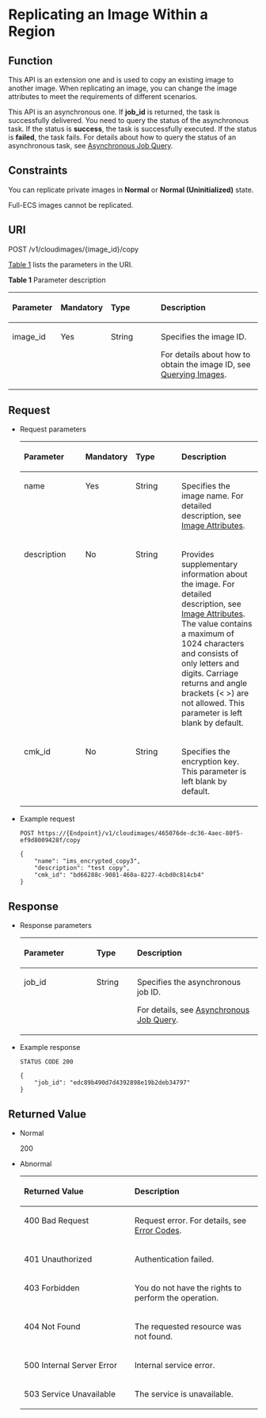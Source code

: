 # Replicating an Image Within a Region<a name="EN-US_TOPIC_0049147856"></a>

## Function<a name="section57853128105524"></a>

This API is an extension one and is used to copy an existing image to another image. When replicating an image, you can change the image attributes to meet the requirements of different scenarios.

This API is an asynchronous one. If  **job\_id**  is returned, the task is successfully delivered. You need to query the status of the asynchronous task. If the status is  **success**, the task is successfully executed. If the status is  **failed**, the task fails. For details about how to query the status of an asynchronous task, see  [Asynchronous Job Query](asynchronous-job-query.md).

## Constraints<a name="section183915210102"></a>

You can replicate private images in  **Normal**  or  **Normal \(Uninitialized\)**  state.

Full-ECS images cannot be replicated.

## URI<a name="section30564347105524"></a>

POST /v1/cloudimages/\{image\_id\}/copy

[Table 1](#table51065259105524)  lists the parameters in the URI.

**Table  1**  Parameter description

<a name="table51065259105524"></a>
<table><thead align="left"><tr id="row36742558105524"><th class="cellrowborder" valign="top" width="19.388061193880613%" id="mcps1.2.5.1.1"><p id="p23357191105524"><a name="p23357191105524"></a><a name="p23357191105524"></a>Parameter</p>
</th>
<th class="cellrowborder" valign="top" width="20.007999200079993%" id="mcps1.2.5.1.2"><p id="p12884280105524"><a name="p12884280105524"></a><a name="p12884280105524"></a>Mandatory</p>
</th>
<th class="cellrowborder" valign="top" width="20.087991200879912%" id="mcps1.2.5.1.3"><p id="p36993754105524"><a name="p36993754105524"></a><a name="p36993754105524"></a>Type</p>
</th>
<th class="cellrowborder" valign="top" width="40.515948405159484%" id="mcps1.2.5.1.4"><p id="p43704084105524"><a name="p43704084105524"></a><a name="p43704084105524"></a>Description</p>
</th>
</tr>
</thead>
<tbody><tr id="row50369935105524"><td class="cellrowborder" valign="top" width="19.388061193880613%" headers="mcps1.2.5.1.1 "><p id="p53432947105524"><a name="p53432947105524"></a><a name="p53432947105524"></a>image_id</p>
</td>
<td class="cellrowborder" valign="top" width="20.007999200079993%" headers="mcps1.2.5.1.2 "><p id="p33101414105524"><a name="p33101414105524"></a><a name="p33101414105524"></a>Yes</p>
</td>
<td class="cellrowborder" valign="top" width="20.087991200879912%" headers="mcps1.2.5.1.3 "><p id="p63968915105524"><a name="p63968915105524"></a><a name="p63968915105524"></a>String</p>
</td>
<td class="cellrowborder" valign="top" width="40.515948405159484%" headers="mcps1.2.5.1.4 "><p id="p14099616105524"><a name="p14099616105524"></a><a name="p14099616105524"></a>Specifies the image ID.</p>
<p id="p127065072116"><a name="p127065072116"></a><a name="p127065072116"></a>For details about how to obtain the image ID, see <a href="querying-images.md">Querying Images</a>.</p>
</td>
</tr>
</tbody>
</table>

## Request<a name="section1218229105524"></a>

-   Request parameters

    <a name="table6850073105524"></a>
    <table><thead align="left"><tr id="row3268825105524"><th class="cellrowborder" valign="top" width="26.26%" id="mcps1.1.5.1.1"><p id="p63448301105524"><a name="p63448301105524"></a><a name="p63448301105524"></a>Parameter</p>
    </th>
    <th class="cellrowborder" valign="top" width="19.43%" id="mcps1.1.5.1.2"><p id="p39038757105524"><a name="p39038757105524"></a><a name="p39038757105524"></a>Mandatory</p>
    </th>
    <th class="cellrowborder" valign="top" width="19.97%" id="mcps1.1.5.1.3"><p id="p8022762105524"><a name="p8022762105524"></a><a name="p8022762105524"></a>Type</p>
    </th>
    <th class="cellrowborder" valign="top" width="34.339999999999996%" id="mcps1.1.5.1.4"><p id="p45863971105524"><a name="p45863971105524"></a><a name="p45863971105524"></a>Description</p>
    </th>
    </tr>
    </thead>
    <tbody><tr id="row23994169105524"><td class="cellrowborder" valign="top" width="26.26%" headers="mcps1.1.5.1.1 "><p id="p64479507105524"><a name="p64479507105524"></a><a name="p64479507105524"></a>name</p>
    </td>
    <td class="cellrowborder" valign="top" width="19.43%" headers="mcps1.1.5.1.2 "><p id="p55457561105524"><a name="p55457561105524"></a><a name="p55457561105524"></a>Yes</p>
    </td>
    <td class="cellrowborder" valign="top" width="19.97%" headers="mcps1.1.5.1.3 "><p id="p62877493105524"><a name="p62877493105524"></a><a name="p62877493105524"></a>String</p>
    </td>
    <td class="cellrowborder" valign="top" width="34.339999999999996%" headers="mcps1.1.5.1.4 "><p id="p34441981163338"><a name="p34441981163338"></a><a name="p34441981163338"></a>Specifies the image name. For detailed description, see <a href="image-attributes.md#section61598810155254">Image Attributes</a>.</p>
    </td>
    </tr>
    <tr id="row2338354105524"><td class="cellrowborder" valign="top" width="26.26%" headers="mcps1.1.5.1.1 "><p id="p55189008105524"><a name="p55189008105524"></a><a name="p55189008105524"></a>description</p>
    </td>
    <td class="cellrowborder" valign="top" width="19.43%" headers="mcps1.1.5.1.2 "><p id="p41124638105524"><a name="p41124638105524"></a><a name="p41124638105524"></a>No</p>
    </td>
    <td class="cellrowborder" valign="top" width="19.97%" headers="mcps1.1.5.1.3 "><p id="p42761348105524"><a name="p42761348105524"></a><a name="p42761348105524"></a>String</p>
    </td>
    <td class="cellrowborder" valign="top" width="34.339999999999996%" headers="mcps1.1.5.1.4 "><p id="p30451415163338"><a name="p30451415163338"></a><a name="p30451415163338"></a>Provides supplementary information about the image. For detailed description, see <a href="image-attributes.md#section61598810155254">Image Attributes</a>. The value contains a maximum of 1024 characters and consists of only letters and digits. Carriage returns and angle brackets (&lt; &gt;) are not allowed. This parameter is left blank by default.</p>
    </td>
    </tr>
    <tr id="row34510150105524"><td class="cellrowborder" valign="top" width="26.26%" headers="mcps1.1.5.1.1 "><p id="p43858769105524"><a name="p43858769105524"></a><a name="p43858769105524"></a>cmk_id</p>
    </td>
    <td class="cellrowborder" valign="top" width="19.43%" headers="mcps1.1.5.1.2 "><p id="p62899376105524"><a name="p62899376105524"></a><a name="p62899376105524"></a>No</p>
    </td>
    <td class="cellrowborder" valign="top" width="19.97%" headers="mcps1.1.5.1.3 "><p id="p61684684105524"><a name="p61684684105524"></a><a name="p61684684105524"></a>String</p>
    </td>
    <td class="cellrowborder" valign="top" width="34.339999999999996%" headers="mcps1.1.5.1.4 "><p id="p30403468105524"><a name="p30403468105524"></a><a name="p30403468105524"></a>Specifies the encryption key. This parameter is left blank by default.</p>
    </td>
    </tr>
    </tbody>
    </table>


-   Example request

    ```
    POST https://{Endpoint}/v1/cloudimages/465076de-dc36-4aec-80f5-ef9d8009428f/copy
    ```

    ```
    {
        "name": "ims_encrypted_copy3",
        "description": "test copy",
        "cmk_id": "bd66288c-9081-460a-8227-4cbd0c814cb4"
    }
    ```


## Response<a name="section32485736105524"></a>

-   Response parameters

    <a name="table1162152105524"></a>
    <table><thead align="left"><tr id="row45730117105524"><th class="cellrowborder" valign="top" width="30.486951304869514%" id="mcps1.1.4.1.1"><p id="p13151974105524"><a name="p13151974105524"></a><a name="p13151974105524"></a>Parameter</p>
    </th>
    <th class="cellrowborder" valign="top" width="17.078292170782923%" id="mcps1.1.4.1.2"><p id="p55216927105524"><a name="p55216927105524"></a><a name="p55216927105524"></a>Type</p>
    </th>
    <th class="cellrowborder" valign="top" width="52.434756524347556%" id="mcps1.1.4.1.3"><p id="p43386118105524"><a name="p43386118105524"></a><a name="p43386118105524"></a>Description</p>
    </th>
    </tr>
    </thead>
    <tbody><tr id="row24614698105524"><td class="cellrowborder" valign="top" width="30.486951304869514%" headers="mcps1.1.4.1.1 "><p id="p47633522105524"><a name="p47633522105524"></a><a name="p47633522105524"></a>job_id</p>
    </td>
    <td class="cellrowborder" valign="top" width="17.078292170782923%" headers="mcps1.1.4.1.2 "><p id="p64671376105524"><a name="p64671376105524"></a><a name="p64671376105524"></a>String</p>
    </td>
    <td class="cellrowborder" valign="top" width="52.434756524347556%" headers="mcps1.1.4.1.3 "><p id="p3890102105524"><a name="p3890102105524"></a><a name="p3890102105524"></a>Specifies the asynchronous job ID.</p>
    <p id="p19968122117312"><a name="p19968122117312"></a><a name="p19968122117312"></a>For details, see <a href="asynchronous-job-query.md">Asynchronous Job Query</a>.</p>
    </td>
    </tr>
    </tbody>
    </table>


-   Example response

    ```
    STATUS CODE 200
    ```

    ```
    {
        "job_id": "edc89b490d7d4392898e19b2deb34797"
    }
    ```


## Returned Value<a name="section40084941"></a>

-   Normal

    200

-   Abnormal

    <a name="table1069408417333"></a>
    <table><thead align="left"><tr id="row4772021317333"><th class="cellrowborder" valign="top" width="46.54%" id="mcps1.1.3.1.1"><p id="p4013206717333"><a name="p4013206717333"></a><a name="p4013206717333"></a>Returned Value</p>
    </th>
    <th class="cellrowborder" valign="top" width="53.459999999999994%" id="mcps1.1.3.1.2"><p id="p2947196917333"><a name="p2947196917333"></a><a name="p2947196917333"></a>Description</p>
    </th>
    </tr>
    </thead>
    <tbody><tr id="row3841925517333"><td class="cellrowborder" valign="top" width="46.54%" headers="mcps1.1.3.1.1 "><p id="p2495195017333"><a name="p2495195017333"></a><a name="p2495195017333"></a>400 Bad Request</p>
    </td>
    <td class="cellrowborder" valign="top" width="53.459999999999994%" headers="mcps1.1.3.1.2 "><p id="p784206117333"><a name="p784206117333"></a><a name="p784206117333"></a>Request error. For details, see <a href="error-codes.md">Error Codes</a>.</p>
    </td>
    </tr>
    <tr id="row3122722917333"><td class="cellrowborder" valign="top" width="46.54%" headers="mcps1.1.3.1.1 "><p id="p4637763817333"><a name="p4637763817333"></a><a name="p4637763817333"></a>401 Unauthorized</p>
    </td>
    <td class="cellrowborder" valign="top" width="53.459999999999994%" headers="mcps1.1.3.1.2 "><p id="p6560116717333"><a name="p6560116717333"></a><a name="p6560116717333"></a>Authentication failed.</p>
    </td>
    </tr>
    <tr id="row5353959117333"><td class="cellrowborder" valign="top" width="46.54%" headers="mcps1.1.3.1.1 "><p id="p4173958717333"><a name="p4173958717333"></a><a name="p4173958717333"></a>403 Forbidden</p>
    </td>
    <td class="cellrowborder" valign="top" width="53.459999999999994%" headers="mcps1.1.3.1.2 "><p id="p2546341217333"><a name="p2546341217333"></a><a name="p2546341217333"></a>You do not have the rights to perform the operation.</p>
    </td>
    </tr>
    <tr id="row5197513192250"><td class="cellrowborder" valign="top" width="46.54%" headers="mcps1.1.3.1.1 "><p id="p21898657192252"><a name="p21898657192252"></a><a name="p21898657192252"></a>404 Not Found</p>
    </td>
    <td class="cellrowborder" valign="top" width="53.459999999999994%" headers="mcps1.1.3.1.2 "><p id="p28960832192252"><a name="p28960832192252"></a><a name="p28960832192252"></a>The requested resource was not found.</p>
    </td>
    </tr>
    <tr id="row2784412417333"><td class="cellrowborder" valign="top" width="46.54%" headers="mcps1.1.3.1.1 "><p id="p4078159117333"><a name="p4078159117333"></a><a name="p4078159117333"></a>500 Internal Server Error</p>
    </td>
    <td class="cellrowborder" valign="top" width="53.459999999999994%" headers="mcps1.1.3.1.2 "><p id="p1497458717333"><a name="p1497458717333"></a><a name="p1497458717333"></a>Internal service error.</p>
    </td>
    </tr>
    <tr id="row55355517333"><td class="cellrowborder" valign="top" width="46.54%" headers="mcps1.1.3.1.1 "><p id="p4483799017333"><a name="p4483799017333"></a><a name="p4483799017333"></a>503 Service Unavailable</p>
    </td>
    <td class="cellrowborder" valign="top" width="53.459999999999994%" headers="mcps1.1.3.1.2 "><p id="p799858217333"><a name="p799858217333"></a><a name="p799858217333"></a>The service is unavailable.</p>
    </td>
    </tr>
    </tbody>
    </table>


